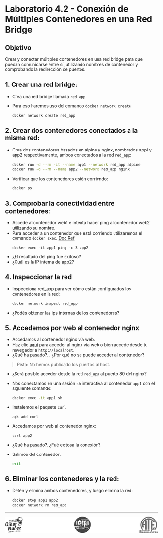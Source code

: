 # Laboratorio 4.2 - Conexión de Múltiples Contenedores en una Red Bridge

## Objetivo
Crear y conectar múltiples contenedores en una red bridge para que puedan comunicarse entre sí, utilizando nombres de contenedor y comprobando la redirección de puertos.


## 1. Crear una red bridge:

- Crea una red bridge llamada `red_app`
- Para eso haremos uso del comando `docker network create`

    ```bash
    docker network create red_app
    ```

## 2. Crear dos contenedores conectados a la misma red:

- Crea dos contenedores basados en alpine y nginx, nombrados app1 y app2 respectivamente, ambos conectados a la red `red_app`:

    ```bash
    docker run -d --rm -it --name app1 --network red_app alpine
    docker run -d --rm --name app2 --network red_app nginx
    ```
- Verificar que los contenedores estén corriendo:
    ```bash
    docker ps
    ```

## 3. Comprobar la conectividad entre contenedores:

- Accede al contenedor web1 e intenta hacer ping al contenedor web2 utilizando su nombre.
- Para acceder a un contenedor que está corriendo utilizaremos el comando `docker exec`. <a href="https://docs.docker.com/reference/cli/docker/container/exec/" target="_blank">Doc Ref</a>
    ```
    docker exec -it app1 ping -c 3 app2
    ```
- ¿El resultado del ping fue exitoso?
- ¿Cuál es la IP interna de app2?

## 4. Inspeccionar la red

- Inspecciona red_app para ver cómo están configurados los contenedores en la red:

    ```bash
    docker network inspect red_app
    ```
- ¿Podés obtener las ips internas de los contenedores?


## 5. Accedemos por web al contenedor nginx

- Accedamos al contenedor nginx vía web.
- Haz clic <a href="http://localhost" target="_blank">aquí</a> para acceder al nginx vía web o bien accede desde tu navegador a `http://localhost`.
- ¿Qué ha pasado?... ¿Por qué no se puede acceder al contenedor?

>Pista: No hemos publicado los puertos al host.

- ¿Será posible acceder desde la red `red_app` al puerto 80 del nginx?
- Nos conectamos en una sesión `sh` interactiva al contenedor `app1` con el siguiente comando:
    ```bash
    docker exec -it app1 sh
    ```

- Instalemos el paquete `curl`

    ```bash
    apk add curl
    ```
- Accedamos por web al contenedor nginx:
    ```bash
    curl app2
    ```
- ¿Qué ha pasado?. ¿Fué exitosa la conexión?
- Salimos del contenedor:
    ```sh
    exit
    ```



## 6. Eliminar los contenedores y la red:

- Detén y elimina ambos contenedores, y luego elimina la red:

    ```bash
    docker stop app1 app2
    docker network rm red_app
    ```

--------

<p align="center">
  <img src="../../../img/logos.footer.gray.webp">
</p>